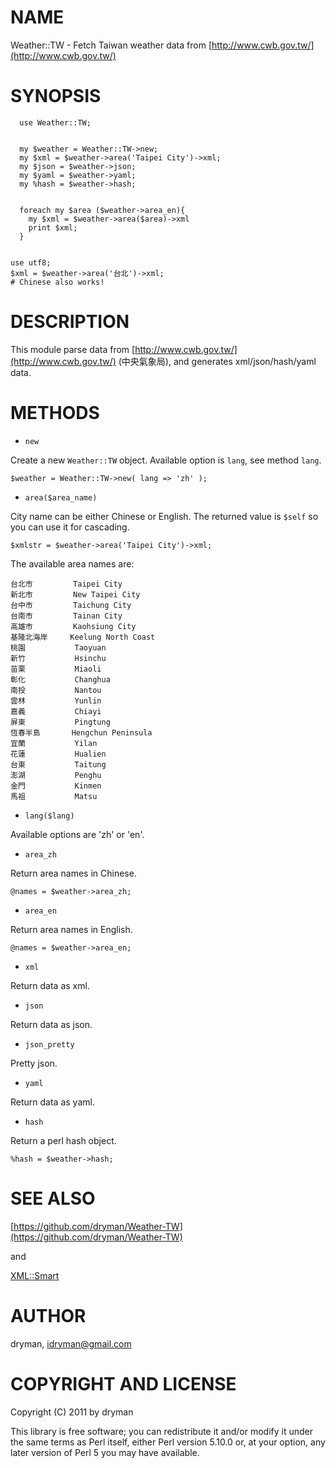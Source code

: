 # NAME

Weather::TW - Fetch Taiwan weather data from [http://www.cwb.gov.tw/](http://www.cwb.gov.tw/)

# SYNOPSIS

      use Weather::TW;
    

      my $weather = Weather::TW->new;
      my $xml = $weather->area('Taipei City')->xml;
      my $json = $weather->json;
      my $yaml = $weather->yaml;
      my %hash = $weather->hash;
    

      foreach my $area ($weather->area_en){
        my $xml = $weather->area($area)->xml
        print $xml;
      }
    

    use utf8;
    $xml = $weather->area('台北')->xml;
    # Chinese also works!

# DESCRIPTION

This module parse data from [http://www.cwb.gov.tw/](http://www.cwb.gov.tw/) (中央氣象局), and generates xml/json/hash/yaml data.

# METHODS

- `new`

Create a new `Weather::TW` object. Available option is ` lang `, see method ` lang `.

    $weather = Weather::TW->new( lang => 'zh' );

- `area($area_name)`



City name can be either Chinese or English. The returned value is `$self` so you can use it for cascading.

    $xmlstr = $weather->area('Taipei City')->xml;

The available area names are:

    台北市         Taipei City
    新北市         New Taipei City
    台中市         Taichung City
    台南市         Tainan City
    高雄市         Kaohsiung City
    基隆北海岸     Keelung North Coast
    桃園           Taoyuan
    新竹           Hsinchu
    苗栗           Miaoli
    彰化           Changhua
    南投           Nantou
    雲林           Yunlin
    嘉義           Chiayi
    屏東           Pingtung
    恆春半島       Hengchun Peninsula
    宜蘭           Yilan
    花蓮           Hualien
    台東           Taitung
    澎湖           Penghu
    金門           Kinmen
    馬祖           Matsu

- ` lang($lang) `

Available options are 'zh' or 'en'.

- `area_zh`

Return area names in Chinese.

    @names = $weather->area_zh;

- `area_en`

Return area names in English.

    @names = $weather->area_en;

- `xml`

Return data as xml.

- `json`

Return data as json.

- `json_pretty`

Pretty json.

- `yaml`

Return data as yaml.

- `hash`

Return a perl hash object.

    %hash = $weather->hash;

# SEE ALSO

[https://github.com/dryman/Weather-TW](https://github.com/dryman/Weather-TW)

and

[XML::Smart](http://search.cpan.org/perldoc?XML::Smart)

# AUTHOR

dryman, <idryman@gmail.com>

# COPYRIGHT AND LICENSE

Copyright (C) 2011 by dryman

This library is free software; you can redistribute it and/or modify
it under the same terms as Perl itself, either Perl version 5.10.0 or,
at your option, any later version of Perl 5 you may have available.


